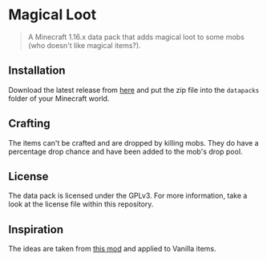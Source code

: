 # Magical Loot

> A Minecraft 1.16.x data pack that adds magical loot to some mobs (who doesn't like magical items?).

## Installation

Download the latest release from [here][latest] and put the zip file into the `datapacks` folder of your Minecraft world.

## Crafting

The items can't be crafted and are dropped by killing mobs. They do have a percentage drop chance and have been added to the mob's drop pool.

## License

The data pack is licensed under the GPLv3. For more information, take a look at the license file within this repository.

## Inspiration

The ideas are taken from [this mod][mod] and applied to Vanilla items.

[latest]: https://github.com/SirWindfield/REPLACE/releases/latest
[mod]: https://www.curseforge.com/minecraft/mc-mods/bountifulbaubles
